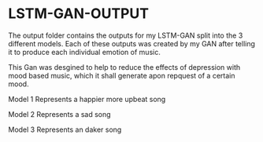 # LSTM-GAN-OUTPUT

The output folder contains the outputs for my LSTM-GAN split into the 3 different models. Each of these outputs was created by my GAN after telling it to produce each individual emotion of music.

This Gan was desgined to help to reduce the effects of depression with mood based music, which it shall generate apon repquest of a certain mood.

Model 1 Represents a happier more upbeat song

Model 2 Represents a sad song

Model 3 Represents an daker song
